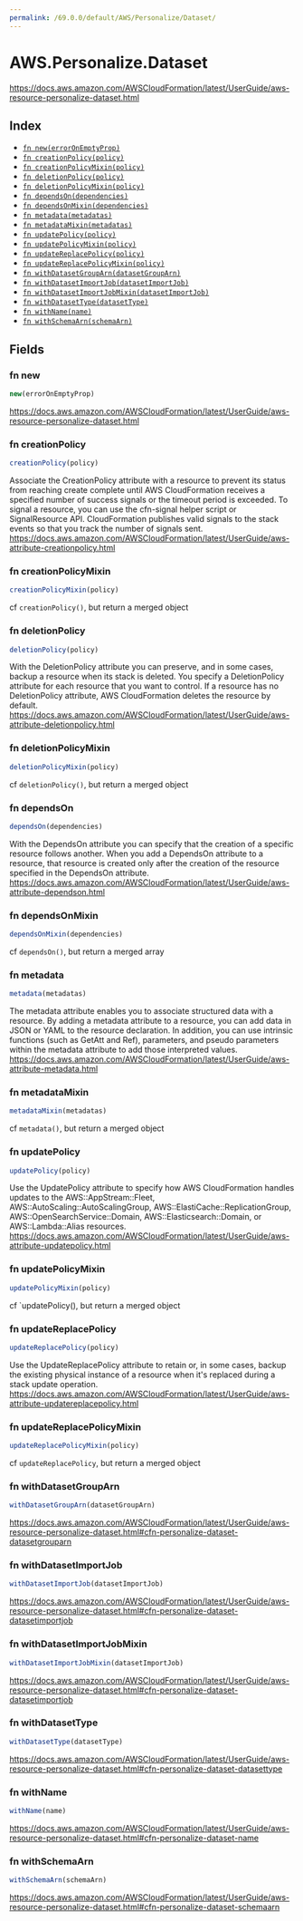 ```yaml
---
permalink: /69.0.0/default/AWS/Personalize/Dataset/
---
```


# AWS.Personalize.Dataset

https://docs.aws.amazon.com/AWSCloudFormation/latest/UserGuide/aws-resource-personalize-dataset.html

## Index

* [`fn new(errorOnEmptyProp)`](#fn-new)
* [`fn creationPolicy(policy)`](#fn-creationpolicy)
* [`fn creationPolicyMixin(policy)`](#fn-creationpolicymixin)
* [`fn deletionPolicy(policy)`](#fn-deletionpolicy)
* [`fn deletionPolicyMixin(policy)`](#fn-deletionpolicymixin)
* [`fn dependsOn(dependencies)`](#fn-dependson)
* [`fn dependsOnMixin(dependencies)`](#fn-dependsonmixin)
* [`fn metadata(metadatas)`](#fn-metadata)
* [`fn metadataMixin(metadatas)`](#fn-metadatamixin)
* [`fn updatePolicy(policy)`](#fn-updatepolicy)
* [`fn updatePolicyMixin(policy)`](#fn-updatepolicymixin)
* [`fn updateReplacePolicy(policy)`](#fn-updatereplacepolicy)
* [`fn updateReplacePolicyMixin(policy)`](#fn-updatereplacepolicymixin)
* [`fn withDatasetGroupArn(datasetGroupArn)`](#fn-withdatasetgrouparn)
* [`fn withDatasetImportJob(datasetImportJob)`](#fn-withdatasetimportjob)
* [`fn withDatasetImportJobMixin(datasetImportJob)`](#fn-withdatasetimportjobmixin)
* [`fn withDatasetType(datasetType)`](#fn-withdatasettype)
* [`fn withName(name)`](#fn-withname)
* [`fn withSchemaArn(schemaArn)`](#fn-withschemaarn)

## Fields

### fn new

```ts
new(errorOnEmptyProp)
```

https://docs.aws.amazon.com/AWSCloudFormation/latest/UserGuide/aws-resource-personalize-dataset.html

### fn creationPolicy

```ts
creationPolicy(policy)
```

Associate the CreationPolicy attribute with a resource to prevent its status from reaching create complete until AWS CloudFormation receives a specified number of success signals or the timeout period is exceeded. To signal a resource, you can use the cfn-signal helper script or SignalResource API. CloudFormation publishes valid signals to the stack events so that you track the number of signals sent. 
https://docs.aws.amazon.com/AWSCloudFormation/latest/UserGuide/aws-attribute-creationpolicy.html

### fn creationPolicyMixin

```ts
creationPolicyMixin(policy)
```

cf `creationPolicy()`, but return a merged object

### fn deletionPolicy

```ts
deletionPolicy(policy)
```

With the DeletionPolicy attribute you can preserve, and in some cases, backup a resource when its stack is deleted. You specify a DeletionPolicy attribute for each resource that you want to control. If a resource has no DeletionPolicy attribute, AWS CloudFormation deletes the resource by default. 
https://docs.aws.amazon.com/AWSCloudFormation/latest/UserGuide/aws-attribute-deletionpolicy.html

### fn deletionPolicyMixin

```ts
deletionPolicyMixin(policy)
```

cf `deletionPolicy()`, but return a merged object

### fn dependsOn

```ts
dependsOn(dependencies)
```

With the DependsOn attribute you can specify that the creation of a specific resource follows another. When you add a DependsOn attribute to a resource, that resource is created only after the creation of the resource specified in the DependsOn attribute. 
https://docs.aws.amazon.com/AWSCloudFormation/latest/UserGuide/aws-attribute-dependson.html

### fn dependsOnMixin

```ts
dependsOnMixin(dependencies)
```

cf `dependsOn()`, but return a merged array

### fn metadata

```ts
metadata(metadatas)
```

The metadata attribute enables you to associate structured data with a resource. By adding a metadata attribute to a resource, you can add data in JSON or YAML to the resource declaration. In addition, you can use intrinsic functions (such as GetAtt and Ref), parameters, and pseudo parameters within the metadata attribute to add those interpreted values. 
https://docs.aws.amazon.com/AWSCloudFormation/latest/UserGuide/aws-attribute-metadata.html

### fn metadataMixin

```ts
metadataMixin(metadatas)
```

cf `metadata()`, but return a merged object

### fn updatePolicy

```ts
updatePolicy(policy)
```

Use the UpdatePolicy attribute to specify how AWS CloudFormation handles updates to the AWS::AppStream::Fleet, AWS::AutoScaling::AutoScalingGroup, AWS::ElastiCache::ReplicationGroup, AWS::OpenSearchService::Domain, AWS::Elasticsearch::Domain, or AWS::Lambda::Alias resources. 
https://docs.aws.amazon.com/AWSCloudFormation/latest/UserGuide/aws-attribute-updatepolicy.html

### fn updatePolicyMixin

```ts
updatePolicyMixin(policy)
```

cf `updatePolicy(), but return a merged object

### fn updateReplacePolicy

```ts
updateReplacePolicy(policy)
```

Use the UpdateReplacePolicy attribute to retain or, in some cases, backup the existing physical instance of a resource when it's replaced during a stack update operation. 
https://docs.aws.amazon.com/AWSCloudFormation/latest/UserGuide/aws-attribute-updatereplacepolicy.html

### fn updateReplacePolicyMixin

```ts
updateReplacePolicyMixin(policy)
```

cf `updateReplacePolicy`, but return a merged object

### fn withDatasetGroupArn

```ts
withDatasetGroupArn(datasetGroupArn)
```

https://docs.aws.amazon.com/AWSCloudFormation/latest/UserGuide/aws-resource-personalize-dataset.html#cfn-personalize-dataset-datasetgrouparn

### fn withDatasetImportJob

```ts
withDatasetImportJob(datasetImportJob)
```

https://docs.aws.amazon.com/AWSCloudFormation/latest/UserGuide/aws-resource-personalize-dataset.html#cfn-personalize-dataset-datasetimportjob

### fn withDatasetImportJobMixin

```ts
withDatasetImportJobMixin(datasetImportJob)
```

https://docs.aws.amazon.com/AWSCloudFormation/latest/UserGuide/aws-resource-personalize-dataset.html#cfn-personalize-dataset-datasetimportjob

### fn withDatasetType

```ts
withDatasetType(datasetType)
```

https://docs.aws.amazon.com/AWSCloudFormation/latest/UserGuide/aws-resource-personalize-dataset.html#cfn-personalize-dataset-datasettype

### fn withName

```ts
withName(name)
```

https://docs.aws.amazon.com/AWSCloudFormation/latest/UserGuide/aws-resource-personalize-dataset.html#cfn-personalize-dataset-name

### fn withSchemaArn

```ts
withSchemaArn(schemaArn)
```

https://docs.aws.amazon.com/AWSCloudFormation/latest/UserGuide/aws-resource-personalize-dataset.html#cfn-personalize-dataset-schemaarn